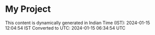 # My Project

This content is dynamically generated in Indian Time (IST): 2024-01-15 12:04:54 IST
Converted to UTC: 2024-01-15 06:34:54 UTC

